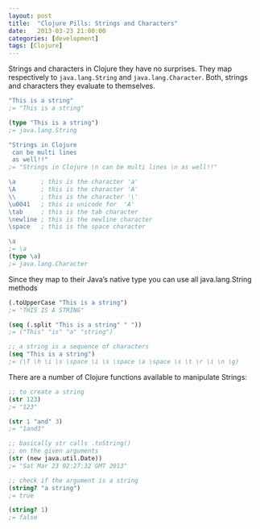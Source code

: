 ```yaml
---
layout: post
title:  "Clojure Pills: Strings and Characters"
date:   2013-03-23 21:00:00
categories: [development]
tags: [Clojure]
---
```


Strings and characters in Clojure they have no surprises. They map respectively to `java.lang.String` and `java.lang.Character`. Both, strings and characters they evaluate to themselves.

``` Clojure
"This is a string"
;= "This is a string"

(type "This is a string")
;= java.lang.String

"Strings in Clojure
 can be multi lines
 as well!!"
;= "Strings in Clojure \n can be multi lines \n as well!!"

\a       ; this is the character 'a'
\A       ; this is the character 'A'
\\       ; this is the character '\'
\u0041   ; this is unicode for  'A'
\tab     ; this is the tab character
\newline ; this is the newline character
\space   ; this is the space character

\a
;= \a
(type \a)
;= java.lang.Character
```

Since they map to their Java’s native type you can use all java.lang.String methods

``` Clojure
(.toUpperCase "This is a string")
;= "THIS IS A STRING"

(seq (.split "This is a string" " "))
;= ("This" "is" "a" "string")

;; a string is a sequence of characters
(seq "This is a string")
;= (\T \h \i \s \space \i \s \space \a \space \s \t \r \i \n \g)
```

There are a number of Clojure functions available to manipulate Strings:

``` Clojure
;; to create a string
(str 123)
;= "123"

(str 1 "and" 3)
;= "1and3"

;; basically str calls .toString()
;; on the given arguments
(str (new java.util.Date))
;= "Sat Mar 23 02:27:32 GMT 2013"

;; check if the argument is a string
(string? "a string")
;= true

(string? 1)
;= false
```
